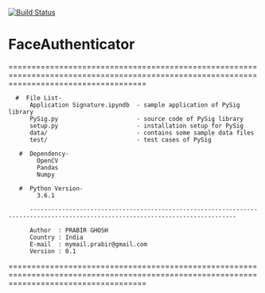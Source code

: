 [![Build Status](https://travis-ci.org/PRABIRSOFT/FaceAuthenticator.svg?branch=master)](https://travis-ci.org/PRABIRSOFT/FaceAuthenticator)


# FaceAuthenticator


==========================================================================================================================================
      
      #  File List-
          Application Signature.ipyndb  - sample application of PySig library
          PySig.py                      - source code of PySig library
          setup.py                      - installation setup for PySig
          data/                         - contains some sample data files
          test/                         - test cases of PySig
          
       #  Dependency-
            OpenCV
            Pandas
            Numpy
            
       #  Python Version-
            3.6.1
       
          --------------------------------------------------------------------------------------------------------------------------------
          
          Author  : PRABIR GHOSH
          Country : India
          E-mail  : mymail.prabir@gmail.com
          Version : 0.1
==========================================================================================================================================
